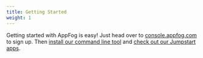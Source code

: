 ```yaml
---
title: Getting Started
weight: 1
---
```


Getting started with AppFog is easy! Just head over to [console.appfog.com](https://console.appfog.com/signup) to sign up. Then [install our command line tool](/getting-started/af-cli) and [check out our Jumpstart apps](/getting-started/jumpstarts).
